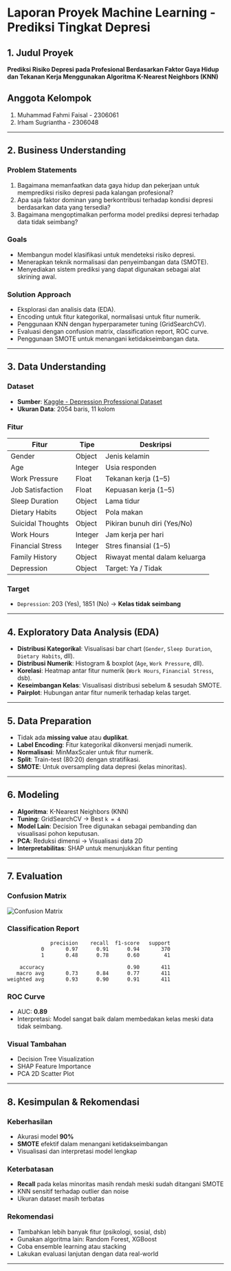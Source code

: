
# Laporan Proyek Machine Learning - Prediksi Tingkat Depresi

## 1. Judul Proyek

**Prediksi Risiko Depresi pada Profesional Berdasarkan Faktor Gaya Hidup dan Tekanan Kerja Menggunakan Algoritma K-Nearest Neighbors (KNN)**

## Anggota Kelompok

1. Muhammad Fahmi Faisal - 2306061  
2. Irham Sugriantha - 2306048  

--- 

## 2. Business Understanding

### Problem Statements
1. Bagaimana memanfaatkan data gaya hidup dan pekerjaan untuk memprediksi risiko depresi pada kalangan profesional?
2. Apa saja faktor dominan yang berkontribusi terhadap kondisi depresi berdasarkan data yang tersedia?
3. Bagaimana mengoptimalkan performa model prediksi depresi terhadap data tidak seimbang?

### Goals
- Membangun model klasifikasi untuk mendeteksi risiko depresi.
- Menerapkan teknik normalisasi dan penyeimbangan data (SMOTE).
- Menyediakan sistem prediksi yang dapat digunakan sebagai alat skrining awal.

### Solution Approach
- Eksplorasi dan analisis data (EDA).
- Encoding untuk fitur kategorikal, normalisasi untuk fitur numerik.
- Penggunaan KNN dengan hyperparameter tuning (GridSearchCV).
- Evaluasi dengan confusion matrix, classification report, ROC curve.
- Penggunaan SMOTE untuk menangani ketidakseimbangan data.

---

## 3. Data Understanding

### Dataset
- **Sumber**: [Kaggle - Depression Professional Dataset](https://www.kaggle.com/datasets/ikynahidwin/depression-professional-dataset)
- **Ukuran Data**: 2054 baris, 11 kolom

### Fitur

| Fitur                          | Tipe     | Deskripsi |
|-------------------------------|----------|-----------|
| Gender                        | Object   | Jenis kelamin |
| Age                           | Integer  | Usia responden |
| Work Pressure                 | Float    | Tekanan kerja (1–5) |
| Job Satisfaction              | Float    | Kepuasan kerja (1–5) |
| Sleep Duration                | Object   | Lama tidur |
| Dietary Habits               | Object   | Pola makan |
| Suicidal Thoughts             | Object   | Pikiran bunuh diri (Yes/No) |
| Work Hours                    | Integer  | Jam kerja per hari |
| Financial Stress              | Integer  | Stres finansial (1–5) |
| Family History                | Object   | Riwayat mental dalam keluarga |
| Depression                    | Object   | Target: Ya / Tidak |

### Target
- `Depression`: 203 (Yes), 1851 (No) → **Kelas tidak seimbang**

---

## 4. Exploratory Data Analysis (EDA)

- **Distribusi Kategorikal**: Visualisasi bar chart (`Gender`, `Sleep Duration`, `Dietary Habits`, dll).
- **Distribusi Numerik**: Histogram & boxplot (`Age`, `Work Pressure`, dll).
- **Korelasi**: Heatmap antar fitur numerik (`Work Hours`, `Financial Stress`, dsb).
- **Keseimbangan Kelas**: Visualisasi distribusi sebelum & sesudah SMOTE.
- **Pairplot**: Hubungan antar fitur numerik terhadap kelas target.

---

## 5. Data Preparation

- Tidak ada **missing value** atau **duplikat**.
- **Label Encoding**: Fitur kategorikal dikonversi menjadi numerik.
- **Normalisasi**: MinMaxScaler untuk fitur numerik.
- **Split**: Train-test (80:20) dengan stratifikasi.
- **SMOTE**: Untuk oversampling data depresi (kelas minoritas).

---

## 6. Modeling

- **Algoritma**: K-Nearest Neighbors (KNN)
- **Tuning**: GridSearchCV → Best `k = 4`
- **Model Lain**: Decision Tree digunakan sebagai pembanding dan visualisasi pohon keputusan.
- **PCA**: Reduksi dimensi → Visualisasi data 2D
- **Interpretabilitas**: SHAP untuk menunjukkan fitur penting

---

## 7. Evaluation

### Confusion Matrix  
![Confusion Matrix](https://github.com/user-attachments/assets/805e0a6b-8b5f-456f-9d60-702106ce2a43)

### Classification Report
```
              precision    recall  f1-score   support
           0       0.97      0.91      0.94       370
           1       0.48      0.78      0.60        41

    accuracy                           0.90       411
   macro avg       0.73      0.84      0.77       411
weighted avg       0.93      0.90      0.91       411
```

### ROC Curve
- AUC: **0.89**  
- Interpretasi: Model sangat baik dalam membedakan kelas meski data tidak seimbang.

### Visual Tambahan
- Decision Tree Visualization  
- SHAP Feature Importance  
- PCA 2D Scatter Plot  

---

## 8. Kesimpulan & Rekomendasi

### Keberhasilan
- Akurasi model **90%**
- **SMOTE** efektif dalam menangani ketidakseimbangan
- Visualisasi dan interpretasi model lengkap

### Keterbatasan
- **Recall** pada kelas minoritas masih rendah meski sudah ditangani SMOTE
- KNN sensitif terhadap outlier dan noise
- Ukuran dataset masih terbatas

### Rekomendasi
- Tambahkan lebih banyak fitur (psikologi, sosial, dsb)
- Gunakan algoritma lain: Random Forest, XGBoost
- Coba ensemble learning atau stacking
- Lakukan evaluasi lanjutan dengan data real-world

---
